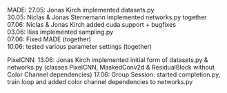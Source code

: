 MADE:
27.05: Jonas Kirch implemented datasets.py  
30.05: Niclas & Jonas Sternemann implemented networks.py together  
07.06: Niclas & Jonas Kirch added cuda support + bugfixes  
03.06: Ilias implemented sampling.py  
07.06: Fixed MADE (together)  
10.06: tested various parameter settings (together)

PixelCNN:
13.06: Jonas Kirch implemented initial form of datasets.py & networks.py (classes PixelCNN, MaskedConv2d & ResidualBlock without Color Channel dependencies)
17.06: Group Session: started completion.py, train loop and added color channel dependencies to networks.py